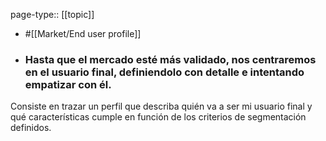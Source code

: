 page-type:: [[topic]]

- #[[Market/End user profile]]

- ### Hasta que el mercado esté más validado, nos centraremos en el usuario final, definiendolo con detalle e intentando empatizar con él.

Consiste en trazar un perfil que describa quién va a ser mi usuario final y qué características cumple en función de los criterios de segmentación definidos.



